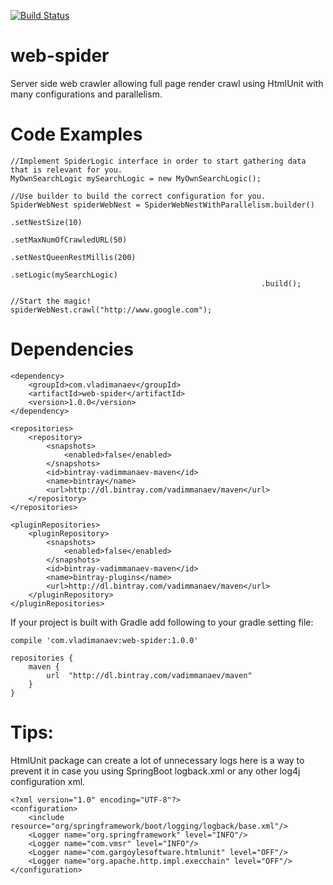 [![Build Status](https://travis-ci.org/vladimanaev/web-spider.svg?branch=master)](https://travis-ci.org/vladimanaev/web-spider)

# web-spider

Server side web crawler allowing full page render crawl using HtmlUnit with many configurations and parallelism.

Code Examples
=============
```
//Implement SpiderLogic interface in order to start gathering data that is relevant for you.
MyOwnSearchLogic mySearchLogic = new MyOwnSearchLogic();

//Use builder to build the correct configuration for you.
SpiderWebNest spiderWebNest = SpiderWebNestWithParallelism.builder()
                                                        .setNestSize(10)
                                                        .setMaxNumOfCrawledURL(50)
                                                        .setNestQueenRestMillis(200)
                                                        .setLogic(mySearchLogic)
                                                        .build();

//Start the magic!
spiderWebNest.crawl("http://www.google.com");
```


Dependencies
=============
```
<dependency>
    <groupId>com.vladimanaev</groupId>
    <artifactId>web-spider</artifactId>
    <version>1.0.0</version>
</dependency>

<repositories>
    <repository>
        <snapshots>
            <enabled>false</enabled>
        </snapshots>
        <id>bintray-vadimmanaev-maven</id>
        <name>bintray</name>
        <url>http://dl.bintray.com/vadimmanaev/maven</url>
    </repository>
</repositories>

<pluginRepositories>
    <pluginRepository>
        <snapshots>
            <enabled>false</enabled>
        </snapshots>
        <id>bintray-vadimmanaev-maven</id>
        <name>bintray-plugins</name>
        <url>http://dl.bintray.com/vadimmanaev/maven</url>
    </pluginRepository>
</pluginRepositories>
```

If your project is built with Gradle add following to your gradle setting file:
```
compile 'com.vladimanaev:web-spider:1.0.0'

repositories {
    maven {
        url  "http://dl.bintray.com/vadimmanaev/maven"
    }
}
```

Tips:
=====
HtmlUnit package can create a lot of unnecessary logs here is a way to prevent it in case you using SpringBoot logback.xml or any other log4j configuration xml.
```
<?xml version="1.0" encoding="UTF-8"?>
<configuration>
    <include resource="org/springframework/boot/logging/logback/base.xml"/>
    <Logger name="org.springframework" level="INFO"/>
    <Logger name="com.vmsr" level="INFO"/>
    <Logger name="com.gargoylesoftware.htmlunit" level="OFF"/>
    <Logger name="org.apache.http.impl.execchain" level="OFF"/>
</configuration>
```